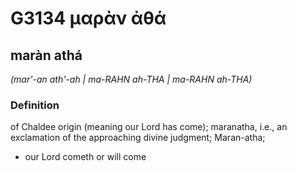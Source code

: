 # G3134 μαρὰν ἀθά

## maràn athá

_(mar'-an ath'-ah | ma-RAHN ah-THA | ma-RAHN ah-THA)_

### Definition

of Chaldee origin (meaning our Lord has come); maranatha, i.e., an exclamation of the approaching divine judgment; Maran-atha; 

- our Lord cometh or will come
